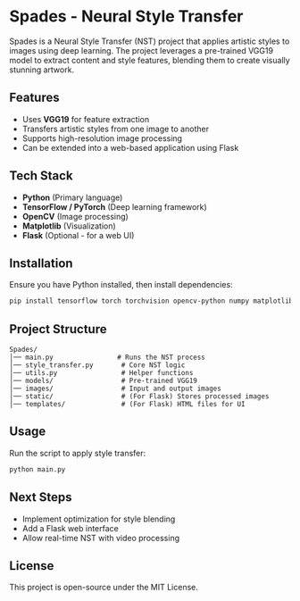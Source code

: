 # Spades - Neural Style Transfer

Spades is a Neural Style Transfer (NST) project that applies artistic styles to images using deep learning. The project leverages a pre-trained VGG19 model to extract content and style features, blending them to create visually stunning artwork.

## Features
- Uses **VGG19** for feature extraction
- Transfers artistic styles from one image to another
- Supports high-resolution image processing
- Can be extended into a web-based application using Flask

## Tech Stack
- **Python** (Primary language)
- **TensorFlow / PyTorch** (Deep learning framework)
- **OpenCV** (Image processing)
- **Matplotlib** (Visualization)
- **Flask** (Optional - for a web UI)

## Installation
Ensure you have Python installed, then install dependencies:
```bash
pip install tensorflow torch torchvision opencv-python numpy matplotlib flask
```

## Project Structure
```
Spades/
│── main.py                # Runs the NST process
│── style_transfer.py       # Core NST logic
│── utils.py                # Helper functions
│── models/                 # Pre-trained VGG19
│── images/                 # Input and output images
│── static/                 # (For Flask) Stores processed images
│── templates/              # (For Flask) HTML files for UI
```

## Usage
Run the script to apply style transfer:
```bash
python main.py
```

## Next Steps
- Implement optimization for style blending
- Add a Flask web interface
- Allow real-time NST with video processing

## License
This project is open-source under the MIT License.

